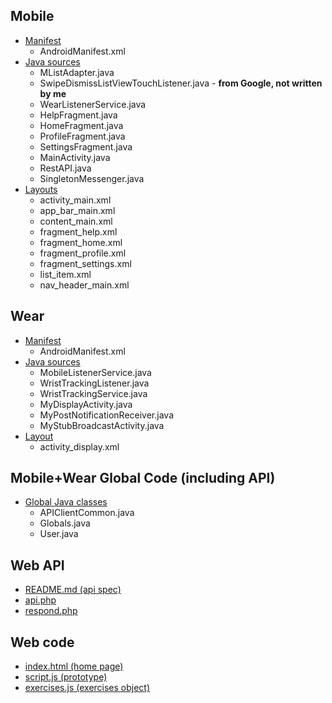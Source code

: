 ## Mobile
- [Manifest](https://github.com/uml-ubicomp-2016-spring/wrkr/blob/master/app/Wrkr/mobile/src/main/AndroidManifest.xml)
  - AndroidManifest.xml
- [Java sources](https://github.com/uml-ubicomp-2016-spring/wrkr/tree/master/app/Wrkr/mobile/src/main/java/edu/uml/cs/mstowell/wrkr)
  - MListAdapter.java
  - SwipeDismissListViewTouchListener.java - **from Google, not written by me**
  - WearListenerService.java
  - HelpFragment.java
  - HomeFragment.java
  - ProfileFragment.java
  - SettingsFragment.java
  - MainActivity.java
  - RestAPI.java
  - SingletonMessenger.java
- [Layouts](https://github.com/uml-ubicomp-2016-spring/wrkr/tree/master/app/Wrkr/mobile/src/main/res/layout)
  - activity_main.xml
  - app_bar_main.xml
  - content_main.xml
  - fragment_help.xml
  - fragment_home.xml
  - fragment_profile.xml
  - fragment_settings.xml
  - list_item.xml
  - nav_header_main.xml

## Wear
- [Manifest](https://github.com/uml-ubicomp-2016-spring/wrkr/blob/master/app/Wrkr/wear/src/main/AndroidManifest.xml)
  - AndroidManifest.xml
- [Java sources](https://github.com/uml-ubicomp-2016-spring/wrkr/tree/master/app/Wrkr/wear/src/main/java/edu/uml/cs/mstowell/wrkr)
  - MobileListenerService.java
  - WristTrackingListener.java
  - WristTrackingService.java
  - MyDisplayActivity.java
  - MyPostNotificationReceiver.java
  - MyStubBroadcastActivity.java
- [Layout](https://github.com/uml-ubicomp-2016-spring/wrkr/blob/master/app/Wrkr/wear/src/main/res/layout/activity_display.xml)
  - activity_display.xml

## Mobile+Wear Global Code (including API)
- [Global Java classes](https://github.com/uml-ubicomp-2016-spring/wrkr/blob/master/app/WrkrLib/wrkrlib/src/main/java/edu/uml/cs/mstowell/wrkrlib/common/)
  - APIClientCommon.java
  - Globals.java
  - User.java

## Web API
- [README.md (api spec)](https://github.com/uml-ubicomp-2016-spring/wrkr/blob/master/api/README.md)
- [api.php](https://github.com/uml-ubicomp-2016-spring/wrkr/blob/master/api/api.php)
- [respond.php](https://github.com/uml-ubicomp-2016-spring/wrkr/blob/master/api/respond.php)

## Web code
- [index.html (home page)](https://github.com/uml-ubicomp-2016-spring/wrkr/blob/master/web/Website/index.html)
- [script.js (prototype)](https://github.com/uml-ubicomp-2016-spring/wrkr/blob/master/web/Leap-Motion/js/script.js)
- [exercises.js (exercises object)](https://github.com/uml-ubicomp-2016-spring/wrkr/blob/master/web/Leap-Motion/js/exercises.js)
